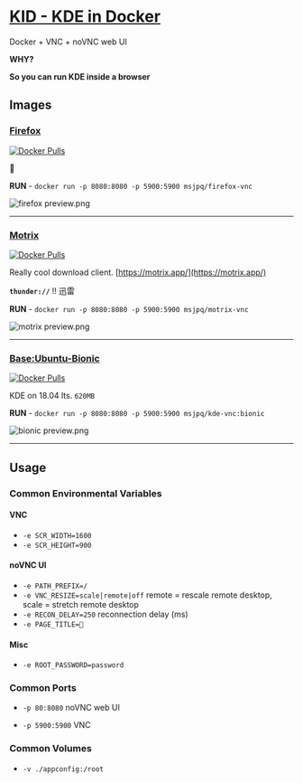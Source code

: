 # [KID - KDE in Docker](https://ms-jpq.github.io/kde-in-docker/)

Docker + VNC + noVNC web UI

**WHY?**

**So you can run KDE inside a browser**

## Images

### [Firefox](https://hub.docker.com/r/msjpq/firefox-vnc/)

[![Docker Pulls](https://img.shields.io/docker/pulls/msjpq/firefox-vnc.svg)](https://hub.docker.com/r/msjpq/firefox-vnc/)

🦊

**RUN** - `docker run -p 8080:8080 -p 5900:5900 msjpq/firefox-vnc`

![firefox preview.png](https://github.com/ms-jpq/kde-in-docker/raw/master/preview/firefox.png)

---

### [Motrix](https://hub.docker.com/r/msjpq/motrix-vnc/)

[![Docker Pulls](https://img.shields.io/docker/pulls/msjpq/motrix-vnc.svg)](https://hub.docker.com/r/msjpq/motrix-vnc/)

Really cool download client. [https://motrix.app/](https://motrix.app/)

**`thunder://`** !! 迅雷

**RUN** - `docker run -p 8080:8080 -p 5900:5900 msjpq/motrix-vnc`

![motrix preview.png](https://github.com/ms-jpq/kde-in-docker/raw/master/preview/motrix.png)

---

### [Base:Ubuntu-Bionic](https://hub.docker.com/r/msjpq/kde-vnc/)

[![Docker Pulls](https://img.shields.io/docker/pulls/msjpq/kde-vnc.svg)](https://hub.docker.com/r/msjpq/kde-vnc/)

KDE on 18.04 lts. `620MB`

**RUN** - `docker run -p 8080:8080 -p 5900:5900 msjpq/kde-vnc:bionic`

![bionic preview.png](https://github.com/ms-jpq/kde-in-docker/raw/master/preview/bionic.png)

---

## Usage

### Common Environmental Variables

#### VNC

- `-e SCR_WIDTH=1600`
- `-e SCR_HEIGHT=900`

#### noVNC UI

- `-e PATH_PREFIX=/`
- `-e VNC_RESIZE=scale|remote|off` remote = rescale remote desktop, scale = stretch remote desktop
- `-e RECON_DELAY=250` reconnection delay (ms)
- `-e PAGE_TITLE=🐳`

#### Misc

- `-e ROOT_PASSWORD=password`

### Common Ports

- `-p 80:8080` noVNC web UI

- `-p 5900:5900` VNC

### Common Volumes

- `-v ./appconfig:/root`
